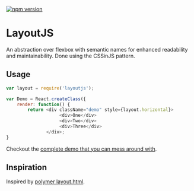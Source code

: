 [![npm version](https://badge.fury.io/js/layoutjs.svg)](http://badge.fury.io/js/layoutjs)

# LayoutJS
An abstraction over flexbox with semantic names for enhanced readability and maintainability. Done using the CSSinJS pattern.

## Usage

```js
var layout = require('layoutjs');

var Demo = React.createClass({
    render: function() {
        return <div className="demo" style={layout.horizontal}>
                    <div>One</div>
                    <div>Two</div>
                    <div>Three</div>
               </div>;
}
```

Checkout the [complete demo that you can mess around with](http://plnkr.co/edit/T3N3xXk86ZHCD1iXNcJj?p=preview). 

## Inspiration
Inspired by [polymer layout.html](https://www.polymer-project.org/0.5/docs/polymer/layout-attrs.html).